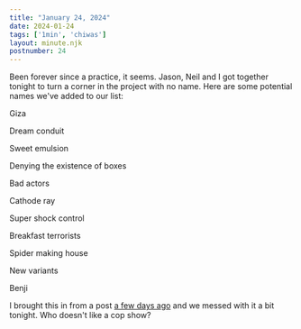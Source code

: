 ```yaml
---
title: "January 24, 2024"
date: 2024-01-24
tags: ['1min', 'chiwas']
layout: minute.njk
postnumber: 24
---
```



Been forever since a practice, it seems. Jason, Neil and I got together tonight to turn a corner in the project with no name. Here are some potential names we've added to our list:

Giza

Dream conduit

Sweet emulsion

Denying the existence of boxes 

Bad actors 

Cathode ray

Super shock control

Breakfast terrorists

Spider making house 

New variants 

Benji

I brought this in from a post [a few days ago](/main/1min/22/) and we messed with it a bit tonight. Who doesn't like a cop show?




